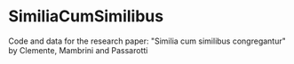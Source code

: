 # SimiliaCumSimilibus
Code and data for the research paper: "Similia cum similibus congregantur" by Clemente, Mambrini and Passarotti
